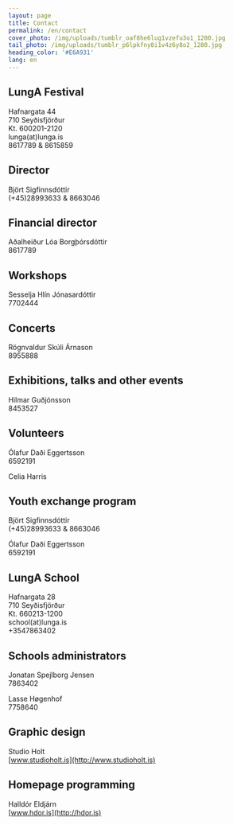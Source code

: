 ```yaml
---
layout: page
title: Contact
permalink: /en/contact
cover_photo: /img/uploads/tumblr_oaf8he6lug1vzefu3o1_1280.jpg
tail_photo: /img/uploads/tumblr_p6lpkfny8i1v4z6y8o2_1280.jpg
heading_color: '#E6A931'
lang: en
---
```


LungA Festival
--
Hafnargata 44<br>
710 Seyðisfjörður<br>
Kt. 600201-2120<br>
lunga(at)lunga.is<br>
8617789 & 8615859

Director
--
Björt Sigfinnsdóttir<br>
(+45)28993633 & 8663046

Financial director
--
Aðalheiður Lóa Borgþórsdóttir<br>
8617789

Workshops
--
Sesselja Hlín Jónasardóttir<br>
7702444

Concerts
--
Rögnvaldur Skúli Árnason<br>
8955888

Exhibitions, talks and other events
--
Hilmar Guðjónsson<br>
8453527

Volunteers
--
Ólafur Daði Eggertsson<br>
6592191

Celia Harris

Youth exchange program
--
Björt Sigfinnsdóttir<br>
(+45)28993633 & 8663046

Ólafur Daði Eggertsson<br>
6592191

LungA School
--
Hafnargata 28<br>
710 Seyðisfjörður<br>
Kt. 660213-1200<br>
school(at)lunga.is<br>
+3547863402

Schools administrators
--

Jonatan Spejlborg Jensen<br>
7863402

Lasse Høgenhof<br>
7758640

Graphic design
--
Studio Holt<br>
[www.studioholt.is](http://www.studioholt.is)

Homepage programming
--
Halldór Eldjárn<br>
[www.hdor.is](http://hdor.is)
